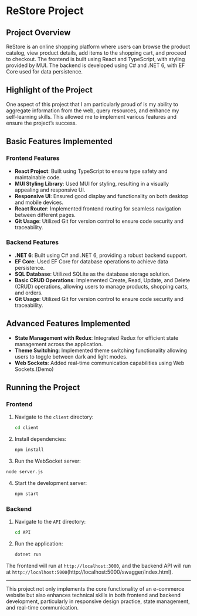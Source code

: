 # ReStore Project

## Project Overview

ReStore is an online shopping platform where users can browse the product catalog, view product details, add items to the shopping cart, and proceed to checkout. The frontend is built using React and TypeScript, with styling provided by MUI. The backend is developed using C# and .NET 6, with EF Core used for data persistence.

## Highlight of the Project

One aspect of this project that I am particularly proud of is my ability to aggregate information from the web, query resources, and enhance my self-learning skills. This allowed me to implement various features and ensure the project’s success.

## Basic Features Implemented

### Frontend Features
- **React Project**: Built using TypeScript to ensure type safety and maintainable code.
- **MUI Styling Library**: Used MUI for styling, resulting in a visually appealing and responsive UI.
- **Responsive UI**: Ensured good display and functionality on both desktop and mobile devices.
- **React Router**: Implemented frontend routing for seamless navigation between different pages.
- **Git Usage**: Utilized Git for version control to ensure code security and traceability.

### Backend Features
- **.NET 6**: Built using C# and .NET 6, providing a robust backend support.
- **EF Core**: Used EF Core for database operations to achieve data persistence.
- **SQL Database**: Utilized SQLite as the database storage solution.
- **Basic CRUD Operations**: Implemented Create, Read, Update, and Delete (CRUD) operations, allowing users to manage products, shopping carts, and orders.
- **Git Usage**: Utilized Git for version control to ensure code security and traceability.
  
## Advanced Features Implemented

- **State Management with Redux**: Integrated Redux for efficient state management across the application.
- **Theme Switching**: Implemented theme switching functionality allowing users to toggle between dark and light modes.
- **Web Sockets**: Added real-time communication capabilities using Web Sockets.(Demo)



## Running the Project

### Frontend

1. Navigate to the `client` directory:
    ```sh
    cd client
    ```
2. Install dependencies:
    ```sh
    npm install
    ```
3. Run the WebSocket server:
  ```sh
  node server.js
  ```
4. Start the development server:
    ```sh
    npm start
    ```

### Backend

1. Navigate to the `API` directory:
    ```sh
    cd API
    ```
2. Run the application:
    ```sh
    dotnet run
    ```

The frontend will run at `http://localhost:3000`, and the backend API will run at `http://localhost:5000`(http://localhost:5000/swagger/index.html).

---

This project not only implements the core functionality of an e-commerce website but also enhances technical skills in both frontend and backend development, particularly in responsive design practice, state management, and real-time communication.

